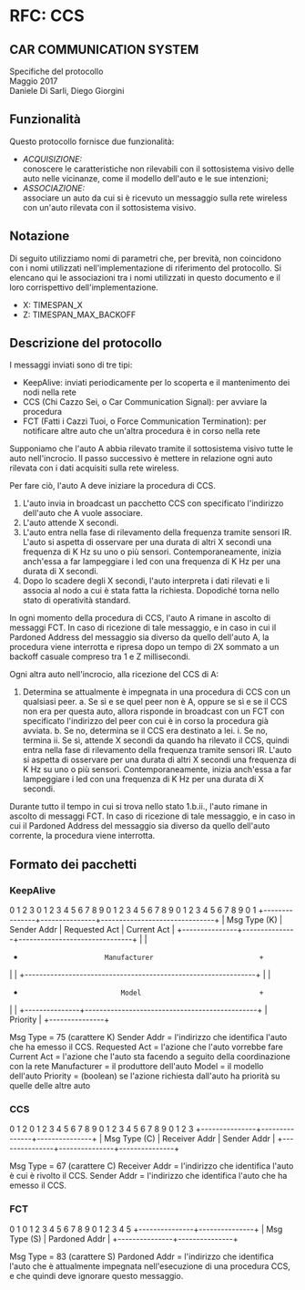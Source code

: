 # RFC: CCS

## CAR COMMUNICATION SYSTEM
Specifiche del protocollo  
Maggio 2017  
Daniele Di Sarli, Diego Giorgini

## Funzionalità
Questo protocollo fornisce due funzionalità:

 - *ACQUISIZIONE:*  
   conoscere le caratteristiche non rilevabili con il sottosistema visivo delle auto nelle
   vicinanze, come il modello dell'auto e le sue intenzioni;
 - *ASSOCIAZIONE:*  
   associare un auto da cui si è ricevuto un messaggio sulla rete wireless con un'auto
   rilevata con il sottosistema visivo.

## Notazione
Di seguito utilizziamo nomi di parametri che, per brevità, non coincidono con i nomi utilizzati
nell'implementazione di riferimento del protocollo. Si elencano qui le associazioni tra i nomi
utilizzati in questo documento e il loro corrispettivo dell'implementazione.

 * X: TIMESPAN_X
 * Z: TIMESPAN_MAX_BACKOFF

## Descrizione del protocollo

I messaggi inviati sono di tre tipi:

 * KeepAlive:
     inviati periodicamente per lo scoperta e il mantenimento dei nodi nella rete
 * CCS (Chi Cazzo Sei, o Car Communication Signal):
     per avviare la procedura
 * FCT (Fatti i Cazzi Tuoi, o Force Communication Termination):
     per notificare altre auto che un'altra procedura è in corso nella rete

Supponiamo che l'auto A abbia rilevato tramite il sottosistema visivo tutte le auto nell'incrocio.
Il passo successivo è mettere in relazione ogni auto rilevata con i dati acquisiti sulla rete wireless.

Per fare ciò, l'auto A deve iniziare la procedura di CCS.

 1. L'auto invia in broadcast un pacchetto CCS con specificato l'indirizzo dell'auto
    che A vuole associare.
 2. L'auto attende X secondi.
 3. L'auto entra nella fase di rilevamento della frequenza tramite sensori IR.
    L'auto si aspetta di osservare per una durata di altri X secondi una frequenza
    di K Hz su uno o più sensori. Contemporaneamente, inizia anch'essa a far
    lampeggiare i led con una frequenza di K Hz per una durata di X secondi.
 4. Dopo lo scadere degli X secondi, l'auto interpreta i dati rilevati e li associa
    al nodo a cui è stata fatta la richiesta. Dopodiché torna nello stato di
    operatività standard.

In ogni momento della procedura di CCS, l'auto A rimane in ascolto di messaggi FCT. In
caso di ricezione di tale messaggio, e in caso in cui il Pardoned Address del messaggio
sia diverso da quello dell'auto A, la procedura viene interrotta e ripresa dopo un
tempo di 2X sommato a un backoff casuale compreso tra 1 e Z millisecondi.


Ogni altra auto nell'incrocio, alla ricezione del CCS di A:

 1. Determina se attualmente è impegnata in una procedura di CCS con un qualsiasi peer.
     a. Se sì e se quel peer non è A, oppure se sì e se il CCS non era per questa auto,
        allora risponde in broadcast con un FCT con specificato l'indirizzo del peer con
        cui è in corso la procedura già avviata.
     b. Se no, determina se il CCS era destinato a lei.
          i. Se no, termina
         ii. Se sì, attende X secondi da quando ha rilevato il CCS, quindi entra
             nella fase di rilevamento della frequenza tramite sensori IR.
             L'auto si aspetta di osservare per una durata di altri X secondi una frequenza
             di K Hz su uno o più sensori. Contemporaneamente, inizia anch'essa a far
             lampeggiare i led con una frequenza di K Hz per una durata di X secondi.

Durante tutto il tempo in cui si trova nello stato 1.b.ii., l'auto rimane in ascolto di
messaggi FCT. In caso di ricezione di tale messaggio, e in caso in cui il Pardoned Address
del messaggio sia diverso da quello dell'auto corrente, la procedura viene interrotta.

## Formato dei pacchetti

### KeepAlive

  0                   1                   2                   3
  0 1 2 3 4 5 6 7 8 9 0 1 2 3 4 5 6 7 8 9 0 1 2 3 4 5 6 7 8 9 0 1
 +---------------+---------------+-------------------------------+
 | Msg Type (K)  |  Sender Addr  | Requested Act |  Current Act  |
 +---------------+---------------+-------------------------------+
 |                                                               |
 +                         Manufacturer                          +
 |                                                               |
 +---------------------------------------------------------------+
 |                                                               |
 +                             Model                             +
 |                                                               |
 +---------------+-----------------------------------------------+
 |   Priority    |
 +---------------+

 Msg Type      = 75 (carattere K)
 Sender Addr   = l'indirizzo che identifica l'auto che ha emesso il CCS.
 Requested Act = l'azione che l'auto vorrebbe fare
 Current Act   = l'azione che l'auto sta facendo a seguito della coordinazione con la rete
 Manufacturer  = il produttore dell'auto
 Model         = il modello dell'auto
 Priority      = (boolean) se l'azione richiesta dall'auto ha priorità su quelle delle altre auto

### CCS

  0                   1                   2
  0 1 2 3 4 5 6 7 8 9 0 1 2 3 4 5 6 7 8 9 0 1 2 3
 +---------------+---------------+---------------+
 | Msg Type (C)  | Receiver Addr | Sender Addr   |
 +---------------+---------------+---------------+
 
 Msg Type = 67 (carattere C)
 Receiver Addr = l'indirizzo che identifica l'auto è cui è rivolto il CCS.
 Sender Addr = l'indirizzo che identifica l'auto che ha emesso il CCS.

### FCT

  0                   1
  0 1 2 3 4 5 6 7 8 9 0 1 2 3 4 5
 +---------------+---------------+
 | Msg Type (S)  | Pardoned Addr |
 +---------------+---------------+

 Msg Type      = 83 (carattere S)
 Pardoned Addr = l'indirizzo che identifica l'auto che è attualmente impegnata nell'esecuzione
                 di una procedura CCS, e che quindi deve ignorare questo messaggio.
